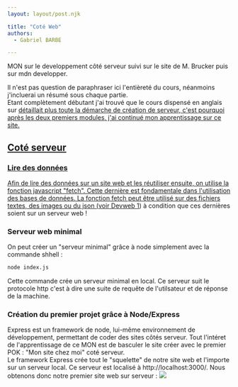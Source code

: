 ```yaml
---
layout: layout/post.njk

title: "Coté Web"
authors:
  - Gabriel BARBE

---
```

<!-- Début Résumé -->
MON sur le developpement côté serveur suivi sur le site de M. Brucker puis sur mdn developper. 
<!-- Fin Résumé -->
Il n'est pas question de paraphraser ici l'entièreté du cours, néanmoins j'incluerai un résumé sous chaque partie. <br/>
Etant complètement débutant j'ai trouvé que le cours dispensé en anglais sur <a href=https://developer.mozilla.org/en-US/docs/Learn/Server-side/Express_Nodejs/development_environment> détaillait plus toute la démarche de création de serveur, c'est pourquoi après les deux premiers modules, j'ai continué mon apprentissage sur ce site.
## Coté serveur 
### Lire des données 
Afin de lire des données sur un site web et les réutiliser ensuite, on utilise la fonction javascript "fetch". Cette dernière est fondamentale dans l'utilisation des bases de données. La fonction fetch peut être utilisé sur des fichiers textes, des images ou du json ([voir Devweb 1](Devweb1)) à condition que ces dernières soient sur un serveur web !
### Serveur web minimal
On peut créer un "serveur minimal" grâce à node simplement avec la commande shhell : 
```bash
node index.js
```
Cette commande crée un serveur minimal en local. 
Ce serveur suit le protocole http c'est à dire une suite de requête de l'utilsateur et de réponse de la machine. 

### Création du premier projet grâce à Node/Express 
Express est un framework de node, lui-même environnement de développement, permettant de coder des sites côtés serveur. Tout l'intéret de l'apprentissage de ce MON est de basculer le site créer avec le premier POK : "Mon site chez moi" coté serveur.<br>
Le framework Express crée tout le "squelette" de notre site web et l'importe sur un serveur local. Ce serveur est localisé à http://localhost:3000/.
Nous obtenons donc notre premier site web sur serveur : <img src="../../Images/Express.png">